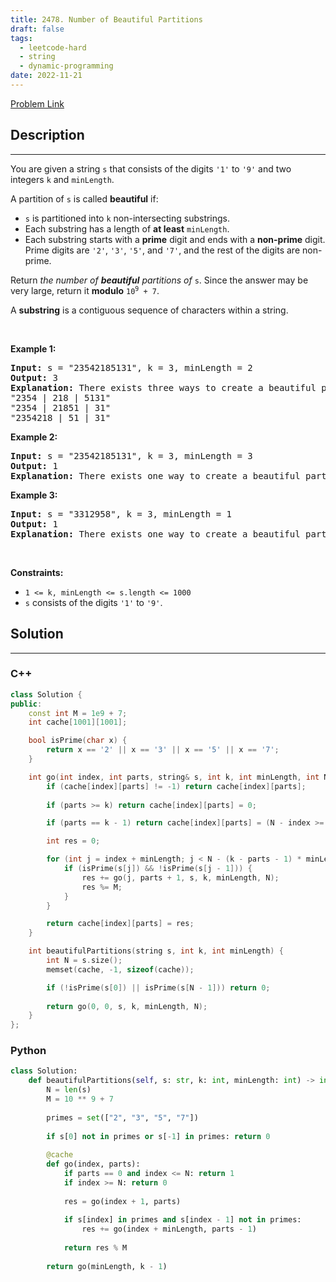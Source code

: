 ```yaml
---
title: 2478. Number of Beautiful Partitions
draft: false
tags: 
  - leetcode-hard
  - string
  - dynamic-programming
date: 2022-11-21
---
```


[Problem Link](https://leetcode.com/problems/number-of-beautiful-partitions/)

## Description

---
<p>You are given a string <code>s</code> that consists of the digits <code>&#39;1&#39;</code> to <code>&#39;9&#39;</code> and two integers <code>k</code> and <code>minLength</code>.</p>

<p>A partition of <code>s</code> is called <strong>beautiful</strong> if:</p>

<ul>
	<li><code>s</code> is partitioned into <code>k</code> non-intersecting substrings.</li>
	<li>Each substring has a length of <strong>at least</strong> <code>minLength</code>.</li>
	<li>Each substring starts with a <strong>prime</strong> digit and ends with a <strong>non-prime</strong> digit. Prime digits are <code>&#39;2&#39;</code>, <code>&#39;3&#39;</code>, <code>&#39;5&#39;</code>, and <code>&#39;7&#39;</code>, and the rest of the digits are non-prime.</li>
</ul>

<p>Return<em> the number of <strong>beautiful</strong> partitions of </em><code>s</code>. Since the answer may be very large, return it <strong>modulo</strong> <code>10<sup>9</sup> + 7</code>.</p>

<p>A <strong>substring</strong> is a contiguous sequence of characters within a string.</p>

<p>&nbsp;</p>
<p><strong class="example">Example 1:</strong></p>

<pre>
<strong>Input:</strong> s = &quot;23542185131&quot;, k = 3, minLength = 2
<strong>Output:</strong> 3
<strong>Explanation:</strong> There exists three ways to create a beautiful partition:
&quot;2354 | 218 | 5131&quot;
&quot;2354 | 21851 | 31&quot;
&quot;2354218 | 51 | 31&quot;
</pre>

<p><strong class="example">Example 2:</strong></p>

<pre>
<strong>Input:</strong> s = &quot;23542185131&quot;, k = 3, minLength = 3
<strong>Output:</strong> 1
<strong>Explanation:</strong> There exists one way to create a beautiful partition: &quot;2354 | 218 | 5131&quot;.
</pre>

<p><strong class="example">Example 3:</strong></p>

<pre>
<strong>Input:</strong> s = &quot;3312958&quot;, k = 3, minLength = 1
<strong>Output:</strong> 1
<strong>Explanation:</strong> There exists one way to create a beautiful partition: &quot;331 | 29 | 58&quot;.
</pre>

<p>&nbsp;</p>
<p><strong>Constraints:</strong></p>

<ul>
	<li><code>1 &lt;= k, minLength &lt;= s.length &lt;= 1000</code></li>
	<li><code>s</code> consists of the digits <code>&#39;1&#39;</code> to <code>&#39;9&#39;</code>.</li>
</ul>


## Solution

---
### C++
``` cpp title='number-of-beautiful-partitions'
class Solution {
public:
    const int M = 1e9 + 7;
    int cache[1001][1001];

    bool isPrime(char x) {
        return x == '2' || x == '3' || x == '5' || x == '7';
    }

    int go(int index, int parts, string& s, int k, int minLength, int N) {
        if (cache[index][parts] != -1) return cache[index][parts];
            
        if (parts >= k) return cache[index][parts] = 0;

        if (parts == k - 1) return cache[index][parts] = (N - index >= minLength);

        int res = 0;

        for (int j = index + minLength; j < N - (k - parts - 1) * minLength + 1; j++) {
            if (isPrime(s[j]) && !isPrime(s[j - 1])) {
                res += go(j, parts + 1, s, k, minLength, N);
                res %= M;
            }
        }

        return cache[index][parts] = res;
    }

    int beautifulPartitions(string s, int k, int minLength) {
        int N = s.size();
        memset(cache, -1, sizeof(cache));

        if (!isPrime(s[0]) || isPrime(s[N - 1])) return 0;
        
        return go(0, 0, s, k, minLength, N);
    }
};
```
### Python
``` py title='number-of-beautiful-partitions'
class Solution:
    def beautifulPartitions(self, s: str, k: int, minLength: int) -> int:
        N = len(s)
        M = 10 ** 9 + 7
        
        primes = set(["2", "3", "5", "7"])
        
        if s[0] not in primes or s[-1] in primes: return 0
        
        @cache
        def go(index, parts):
            if parts == 0 and index <= N: return 1
            if index >= N: return 0
            
            res = go(index + 1, parts)
            
            if s[index] in primes and s[index - 1] not in primes:
                res += go(index + minLength, parts - 1)
            
            return res % M
        
        return go(minLength, k - 1)
```

